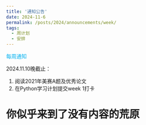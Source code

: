 ```yaml
---
title: '通知公告'
date: 2024-11-6
permalink: /posts/2024/announcements/week/
tags:
  - 周计划
  - 安排
---
```


<font color="#00b0f0">每周通知</font>

2024.11.10晚截止：
1. 阅读2021年美赛A题及优秀论文
2. 在Python学习计划提交week 1打卡

你似乎来到了没有内容的荒原
======
